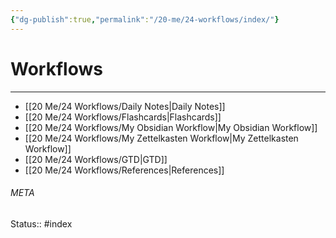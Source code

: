 ```yaml
---
{"dg-publish":true,"permalink":"/20-me/24-workflows/index/"}
---
```


# Workflows
---
- [[20 Me/24 Workflows/Daily Notes\|Daily Notes]]
- [[20 Me/24 Workflows/Flashcards\|Flashcards]]
- [[20 Me/24 Workflows/My Obsidian Workflow\|My Obsidian Workflow]]
- [[20 Me/24 Workflows/My Zettelkasten Workflow\|My Zettelkasten Workflow]]
- [[20 Me/24 Workflows/GTD\|GTD]]
- [[20 Me/24 Workflows/References\|References]]





###### META
Status:: #index
